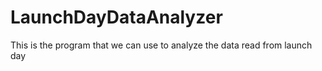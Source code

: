 # LaunchDayDataAnalyzer
This is the program that we can use to analyze the data read from launch day

